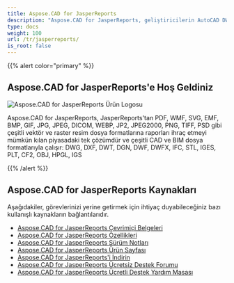 ```yaml
---
title: Aspose.CAD for JasperReports
description: "Aspose.CAD for JasperReports, geliştiricilerin AutoCAD DWG, DXF, DWT ve DGN, DWF, DWFX, IFC, STL, IGES, PLT, CF2, OBJ, HPGL, IGS gibi diğer CAD ve BIM dosya formatlarını açmasına, okumasına ve işlemesine olanak tanır."
type: docs
weight: 100
url: /tr/jasperreports/
is_root: false
---
```


{{% alert color="primary" %}}

## **Aspose.CAD for JasperReports'e Hoş Geldiniz**

![Aspose.CAD for JasperReports Ürün Logosu](/cad/_assets/home_3.png)

Aspose.CAD for JasperReports, JasperReports'tan PDF, WMF, SVG, EMF, BMP, GIF, JPG, JPEG, DICOM, WEBP, JP2, JPEG2000, PNG, TIFF, PSD gibi çeşitli vektör ve raster resim dosya formatlarına raporları ihraç etmeyi mümkün kılan piyasadaki tek çözümdür ve çeşitli CAD ve BIM dosya formatlarıyla çalışır: DWG, DXF, DWT, DGN, DWF, DWFX, IFC, STL, IGES, PLT, CF2, OBJ, HPGL, IGS

{{% /alert %}}

## **Aspose.CAD for JasperReports Kaynakları**

Aşağıdakiler, görevlerinizi yerine getirmek için ihtiyaç duyabileceğiniz bazı kullanışlı kaynakların bağlantılarıdır.

- [Aspose.CAD for JasperReports Çevrimiçi Belgeleri](/tr/cad/jasperreports/)
- [Aspose.CAD for JasperReports Özellikleri](/tr/cad/jasperreports/features-overview/)
- [Aspose.CAD for JasperReports Sürüm Notları](https://releases.aspose.com/cad/jasperreports/release-notes/)
- [Aspose.CAD for JasperReports Ürün Sayfası](https://products.aspose.com/cad/jasperreports/)
- [Aspose.CAD for JasperReports'i İndirin](https://downloads.aspose.com/cad/jasperreports)
- [Aspose.CAD for JasperReports Ücretsiz Destek Forumu](https://forum.aspose.com/c/cad/19)
- [Aspose.CAD for JasperReports Ücretli Destek Yardım Masası](https://helpdesk.aspose.com/)
